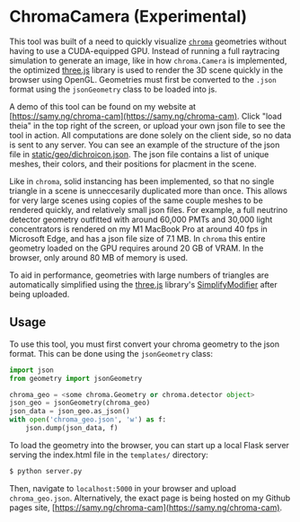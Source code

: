 # ChromaCamera (Experimental)

This tool was built of a need to quickly visualize [`chroma`](https://github.com/Benland100/chroma) geometries without having to use a CUDA-equipped GPU. Instead of running a full raytracing simulation to generate an image, like in how `chroma.Camera` is implemented, the optimized [three.js](https://threejs.org/)  library is used to render the 3D scene quickly in the browser using OpenGL. Geometries must first be converted to the `.json` format using the `jsonGeometry` class to be loaded into js.

A demo of this tool can be found on my website at [https://samy.ng/chroma-cam](https://samy.ng/chroma-cam). Click "load theia" in the top right of the screen, or upload your own json file to see the tool in action. All computations are done solely on the client side, so no data is sent to any server. You can see an example of the structure of the json file in [static/geo/dichroicon.json](https://raw.githubusercontent.com/youngsm/chromaCamera/main/static/geo/dichroicon.json). The json file contains a list of unique meshes, their colors, and their positions for placment in the scene.

Like in `chroma`, solid instancing has been implemented, so that no single triangle in a scene is unneccesarily duplicated more than once. This allows for very large scenes using copies of the same couple meshes to be rendered quickly, and relatively small json files. For example, a full neutrino detector geometry outfitted with around 60,000 PMTs and 30,000 light concentrators is rendered on my M1 MacBook Pro at around 40 fps in Microsoft Edge, and has a json file size of 7.1 MB. In `chroma` this entire geometry loaded on the GPU requires around 20 GB of VRAM. In the browser, only around 80 MB of memory is used.

To aid in performance, geometries with large numbers of triangles are automatically simplified using the [three.js](https://threejs.org/) library's [SimplifyModifier](https://threejs.org/docs/#examples/en/modifiers/SimplifyModifier) after being uploaded.

## Usage

To use this tool, you must first convert your chroma geometry to the json format. This can be done using the `jsonGeometry` class:

```python
import json
from geometry import jsonGeometry

chroma_geo = <some chroma.Geometry or chroma.detector object>
json_geo = jsonGeometry(chroma_geo)
json_data = json_geo.as_json()
with open('chroma_geo.json', 'w') as f:
    json.dump(json_data, f)
```

To load the geometry into the browser, you can start up a local Flask server serving the index.html file in the `templates/` directory:

```bash
$ python server.py
```

Then, navigate to `localhost:5000` in your browser and upload `chroma_geo.json`. Alternatively, the exact page is being hosted on my Github pages site, [https://samy.ng/chroma-cam](https://samy.ng/chroma-cam).